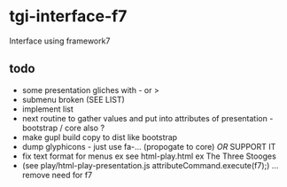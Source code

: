 # tgi-interface-f7
Interface using framework7

todo
----
- some presentation gliches with - or >
- submenu broken (SEE LIST)
- implement list
- next routine to gather values and put into attributes of presentation - bootstrap / core also ?
- make gupl build copy to dist like bootstrap
- dump glyphicons - just use fa-... (propogate to core) _OR_ SUPPORT IT
- fix text format for menus ex see html-play.html ex The Three Stooges
- (see play/html-play-presentation.js attributeCommand.execute(f7);) ... remove need for f7 